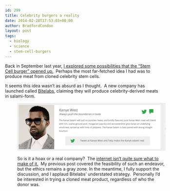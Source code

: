 ```yaml
---
id: 299
title: Celebrity burgers a reality
date: 2014-02-28T17:53:03+00:00
author: BradfordCondon
layout: post
tags:
  - biology
  - science
  - stem-cell-burgers
---
```

Back in September last year, [I explored some possibilities that the &#8220;Stem Cell burger&#8221; opened up.](http://bradfordcondon.wordpress.com/2013/09/14/ethical-implications-of-the-stem-cell-burger/)  Perhaps the most far-fetched idea I had was to produce meat from cloned celebrity stem cells.

It seems this idea wasn&#8217;t as absurd as I thought.  A new company has launched called [Bitelabs](http://bitelabs.org/), claiming they will produce celebrity-derived meats in salami-form.<figure style="width: 487px" class="wp-caption alignnone">

<img class="size-full wp-image" id="i-309" alt="Image" src="/wp-content/uploads/2014/02/screen-shot-2014-02-28-at-12-48-52-pm.png?resize=487%2C157" data-recalc-dims="1" />


So is it a hoax or a real company?  The [internet isn&#8217;t quite sure what to make of it.](http://www.slate.com/blogs/future_tense/2014/02/26/bite_labs_is_probably_a_prank_artisanal_salami_from_celebrity_tissue_samples.html)  My previous post covered the feasibility of such an endeavor, but the ethics remains a gray zone. In the meantime, I fully support the discussion, and I applaud Bitelabs&#8217; understated strategy.  Personally I&#8217;d be interested in trying a cloned meat product, regardless of who the donor was.